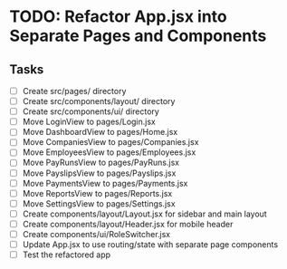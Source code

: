 # TODO: Refactor App.jsx into Separate Pages and Components

## Tasks
- [ ] Create src/pages/ directory
- [ ] Create src/components/layout/ directory
- [ ] Create src/components/ui/ directory
- [ ] Move LoginView to pages/Login.jsx
- [ ] Move DashboardView to pages/Home.jsx
- [ ] Move CompaniesView to pages/Companies.jsx
- [ ] Move EmployeesView to pages/Employees.jsx
- [ ] Move PayRunsView to pages/PayRuns.jsx
- [ ] Move PayslipsView to pages/Payslips.jsx
- [ ] Move PaymentsView to pages/Payments.jsx
- [ ] Move ReportsView to pages/Reports.jsx
- [ ] Move SettingsView to pages/Settings.jsx
- [ ] Create components/layout/Layout.jsx for sidebar and main layout
- [ ] Create components/layout/Header.jsx for mobile header
- [ ] Create components/ui/RoleSwitcher.jsx
- [ ] Update App.jsx to use routing/state with separate page components
- [ ] Test the refactored app
